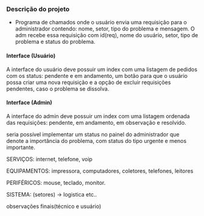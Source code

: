 ### Descrição do projeto

- Programa de chamados onde o usuário envia uma requisição para o administrador contendo: nome, setor, tipo do problema e mensagem. O adm recebe essa requisição com id(req), nome do usuário, setor, tipo de problema e status do problema.

#### Interface (Usuário)
A interface do usuário deve possuir um index com uma listagem de pedidos com os status: pendente e em andamento, um botão para que o usuário possa criar uma nova requisição e a opção de excluir requisições pendentes, caso o problema se dissolva.

#### Interface (Admin)
A interface do admin deve possuir um index com uma listagem ordenada das requisições: pendente, em andamento, em observação e resolvido.

seria possível implementar um status no painel do administrador que denote a importância do problema, com status do tipo urgente e menos importante.


SERVIÇOS: internet, telefone, voip

EQUIPAMENTOS: impressora, computadores, coletores, telefones, leitores

PERIFÉRICOS: mouse, teclado, monitor.

SISTEMA: (setores) -> logistica etc..

observações finais(técnico e usuário)